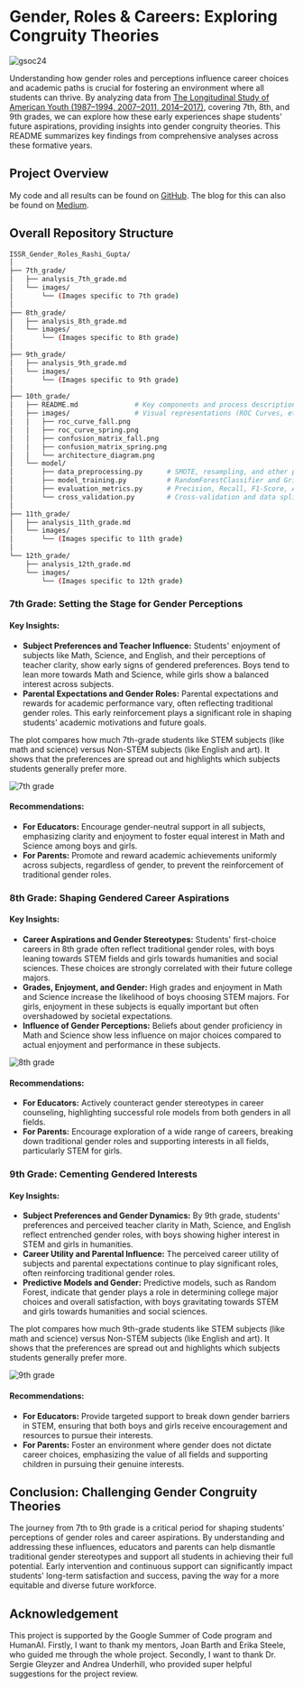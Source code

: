 # Gender, Roles & Careers: Exploring Congruity Theories
![gsoc24](images/coll.png)

Understanding how gender roles and perceptions influence career choices and academic paths is crucial for fostering an environment where all students can thrive. By analyzing data from [The Longitudinal Study of American Youth (1987–1994, 2007–2011, 2014–2017)](https://www.icpsr.umich.edu/web/ICPSR/studies/30263), covering 7th, 8th, and 9th grades, we can explore how these early experiences shape students' future aspirations, providing insights into gender congruity theories. This README summarizes key findings from comprehensive analyses across these formative years.

## Project Overview

My code and all results can be found on [GitHub](https://github.com/Ras-hi/ISSR/tree/main/ISSR_Gender_Roles_Career_Rashi_Gupta).
The blog for this can also be found on [Medium](https://rashiguptaofficial.medium.com/gender-roles-careers-exploring-congruity-theories-e49e3b8e4797).

## Overall Repository Structure

```bash
ISSR_Gender_Roles_Rashi_Gupta/
│
├── 7th_grade/
│   ├── analysis_7th_grade.md
│   └── images/
│       └── (Images specific to 7th grade)
│
├── 8th_grade/
│   ├── analysis_8th_grade.md
│   └── images/
│       └── (Images specific to 8th grade)
│
├── 9th_grade/
│   ├── analysis_9th_grade.md
│   └── images/
│       └── (Images specific to 9th grade)
│
├── 10th_grade/
│   ├── README.md              # Key components and process description
│   ├── images/                # Visual representations (ROC Curves, etc.)
│   │   ├── roc_curve_fall.png
│   │   ├── roc_curve_spring.png
│   │   ├── confusion_matrix_fall.png
│   │   ├── confusion_matrix_spring.png
│   │   └── architecture_diagram.png
│   └── model/
│       ├── data_preprocessing.py      # SMOTE, resampling, and other preprocessing techniques
│       ├── model_training.py          # RandomForestClassifier and GridSearchCV
│       ├── evaluation_metrics.py      # Precision, Recall, F1-Score, Accuracy, and ROC Curves
│       └── cross_validation.py        # Cross-validation and data splitting
│
├── 11th_grade/
│   ├── analysis_11th_grade.md
│   └── images/
│       └── (Images specific to 11th grade)
│
└── 12th_grade/
    ├── analysis_12th_grade.md
    └── images/
        └── (Images specific to 12th grade)
```

### 7th Grade: Setting the Stage for Gender Perceptions

#### Key Insights:
- **Subject Preferences and Teacher Influence:** Students' enjoyment of subjects like Math, Science, and English, and their perceptions of teacher clarity, show early signs of gendered preferences. Boys tend to lean more towards Math and Science, while girls show a balanced interest across subjects.
- **Parental Expectations and Gender Roles:** Parental expectations and rewards for academic performance vary, often reflecting traditional gender roles. This early reinforcement plays a significant role in shaping students' academic motivations and future goals.

The plot compares how much 7th-grade students like STEM subjects (like math and science) versus Non-STEM subjects (like English and art). It shows that the preferences are spread out and highlights which subjects students generally prefer more.

![7th grade](images/7th.png)


#### Recommendations:
- **For Educators:** Encourage gender-neutral support in all subjects, emphasizing clarity and enjoyment to foster equal interest in Math and Science among boys and girls.
- **For Parents:** Promote and reward academic achievements uniformly across subjects, regardless of gender, to prevent the reinforcement of traditional gender roles.

### 8th Grade: Shaping Gendered Career Aspirations

#### Key Insights:
- **Career Aspirations and Gender Stereotypes:** Students' first-choice careers in 8th grade often reflect traditional gender roles, with boys leaning towards STEM fields and girls towards humanities and social sciences. These choices are strongly correlated with their future college majors.
- **Grades, Enjoyment, and Gender:** High grades and enjoyment in Math and Science increase the likelihood of boys choosing STEM majors. For girls, enjoyment in these subjects is equally important but often overshadowed by societal expectations.
- **Influence of Gender Perceptions:** Beliefs about gender proficiency in Math and Science show less influence on major choices compared to actual enjoyment and performance in these subjects.

![8th grade](images/8th.png)

#### Recommendations:
- **For Educators:** Actively counteract gender stereotypes in career counseling, highlighting successful role models from both genders in all fields.
- **For Parents:** Encourage exploration of a wide range of careers, breaking down traditional gender roles and supporting interests in all fields, particularly STEM for girls.

### 9th Grade: Cementing Gendered Interests

#### Key Insights:
- **Subject Preferences and Gender Dynamics:** By 9th grade, students' preferences and perceived teacher clarity in Math, Science, and English reflect entrenched gender roles, with boys showing higher interest in STEM and girls in humanities.
- **Career Utility and Parental Influence:** The perceived career utility of subjects and parental expectations continue to play significant roles, often reinforcing traditional gender roles.
- **Predictive Models and Gender:** Predictive models, such as Random Forest, indicate that gender plays a role in determining college major choices and overall satisfaction, with boys gravitating towards STEM and girls towards humanities and social sciences.

The plot compares how much 9th-grade students like STEM subjects (like math and science) versus Non-STEM subjects (like English and art). It shows that the preferences are spread out and highlights which subjects students generally prefer more.

![9th grade](images/9th.png)

#### Recommendations:
- **For Educators:** Provide targeted support to break down gender barriers in STEM, ensuring that both boys and girls receive encouragement and resources to pursue their interests.
- **For Parents:** Foster an environment where gender does not dictate career choices, emphasizing the value of all fields and supporting children in pursuing their genuine interests.

## Conclusion: Challenging Gender Congruity Theories

The journey from 7th to 9th grade is a critical period for shaping students' perceptions of gender roles and career aspirations. By understanding and addressing these influences, educators and parents can help dismantle traditional gender stereotypes and support all students in achieving their full potential. Early intervention and continuous support can significantly impact students' long-term satisfaction and success, paving the way for a more equitable and diverse future workforce.

## Acknowledgement

This project is supported by the Google Summer of Code program and HumanAI. Firstly, I want to thank my mentors, Joan Barth and Erika Steele, who guided me through the whole project. Secondly, I want to thank Dr. Sergie Gleyzer and Andrea Underhill, who provided super helpful suggestions for the project review.
